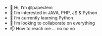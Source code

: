 - 👋 Hi, I’m @papeclem
- 👀 I’m interested in JAVA, PHP, JS & Python
- 🌱 I’m currently learning Python
- 💞️ I’m looking to collaborate on everything
- 📫 How to reach me ... no no no
